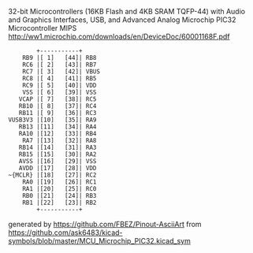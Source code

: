 32-bit Microcontrollers (16KB Flash and 4KB SRAM TQFP-44) with Audio and Graphics Interfaces, USB, and Advanced Analog
Microchip PIC32 Microcontroller MIPS
http://ww1.microchip.com/downloads/en/DeviceDoc/60001168F.pdf


	        +-----------+
	    RB9 |[ 1]   [44]| RB8
	    RC6 |[ 2]   [43]| RB7
	    RC7 |[ 3]   [42]| VBUS
	    RC8 |[ 4]   [41]| RB5
	    RC9 |[ 5]   [40]| VDD
	    VSS |[ 6]   [39]| VSS
	   VCAP |[ 7]   [38]| RC5
	   RB10 |[ 8]   [37]| RC4
	   RB11 |[ 9]   [36]| RC3
	VUSB3V3 |[10]   [35]| RA9
	   RB13 |[11]   [34]| RA4
	   RA10 |[12]   [33]| RB4
	    RA7 |[13]   [32]| RA8
	   RB14 |[14]   [31]| RA3
	   RB15 |[15]   [30]| RA2
	   AVSS |[16]   [29]| VSS
	   AVDD |[17]   [28]| VDD
	~{MCLR} |[18]   [27]| RC2
	    RA0 |[19]   [26]| RC1
	    RA1 |[20]   [25]| RC0
	    RB0 |[21]   [24]| RB3
	    RB1 |[22]   [23]| RB2
	        +-----------+


generated by https://github.com/FBEZ/Pinout-AsciiArt from https://github.com/ask6483/kicad-symbols/blob/master/MCU_Microchip_PIC32.kicad_sym